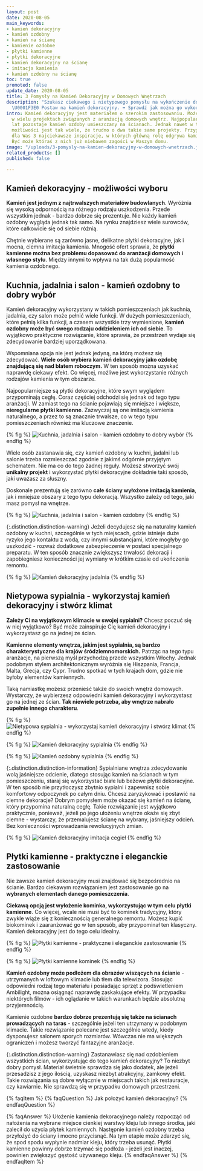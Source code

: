 ```yaml
---
layout: post
date: 2020-08-05
main_keywords:
- kamień dekoracyjny
- kamień ozdobny
- kamień na ścianę
- kamienie ozdobne
- płytki kamienne
- płytki dekoracyjne
- kamień dekoracyjny na ścianę
- imitacja kamienia
- kamień ozdobny na ścianę
toc: true
promoted: false
update_date: 2020-08-05
title: 3 Pomysły na Kamień Dekoracyjny w Domowych Wnętrzach
description: "Szukasz ciekawego i nietypowego pomysłu na wykończenie domowego wnętrza?
  \U0001F3E0 Postaw na kamień dekoracyjny. ➡️ Sprawdź jak można go wykorzystać."
intro: Kamień dekoracyjny jest materiałem o szerokim zastosowaniu. Może być wykorzystywany
  w wielu projektach związanych z aranżacją domowych wnętrz. Najpopularniejszy od
  lat pozostaje kamień ozdoby umieszczany na ścianach. Jednak nawet w tym przypadku
  możliwości jest tak wiele, że trudno o dwa takie same projekty. Przygotowaliśmy
  dla Was 3 najciekawsze inspiracje, w których główną rolę odgrywa kamień dekoracyjny.
  Być może któraś z nich już niebawem zagości w Waszym domu.
image: "/uploads/3-pomysly-na-kamien-dekoracyjny-w-domowych-wnetrzach.jpg"
related_products: []
published: false

---
```

## Kamień dekoracyjny - możliwości wyboru

**Kamień jest jednym z najtrwalszych materiałów budowlanych**. Wyróżnia się wysoką odpornością na różnego rodzaju uszkodzenia. Przede wszystkim jednak - bardzo dobrze się prezentuje. Nie każdy kamień ozdobny wygląda jednak tak samo. Na rynku znajdziesz wiele surowców, które całkowicie się od siebie różnią.

Chętnie wybierane są zarówno jasne, delikatne płytki dekoracyjne, jak i mocna, ciemna imitacja kamienia. Mnogość ofert sprawia, że **płytki kamienne można bez problemu dopasować do aranżacji domowych i własnego stylu**. Między innymi to wpływa na tak dużą popularność kamienia ozdobnego.

## Kuchnia, jadalnia i salon - kamień ozdobny to dobry wybór

Kamień dekoracyjny wykorzystany w takich pomieszczeniach jak kuchnia, jadalnia, czy salon może pełnić wiele funkcji. W dużych pomieszczeniach, które pełnią kilka funkcji, a czasem wszystkie trzy wymienione, **kamień ozdobny może być swego rodzaju oddzieleniem ich od siebie**. To wyjątkowo praktyczne rozwiązanie, które sprawia, że przestrzeń wydaje się zdecydowanie bardziej uporządkowana.

Wspomniana opcja nie jest jednak jedyną, na którą możesz się zdecydować. **Wiele osób wybiera kamień dekoracyjny jako ozdobę znajdującą się nad blatem roboczym.** W ten sposób można uzyskać naprawdę ciekawy efekt. Co więcej, możliwe jest wykorzystanie różnych rodzajów kamienia w tym obszarze.

Najpopularniejsze są płytki dekoracyjne, które swym wyglądem przypominają cegłę. Coraz częściej odchodzi się jednak od tego typu aranżacji. W zamiast tego na ścianie pojawiają się mniejsze i większe, **nieregularne płytki kamienne**. Zazwyczaj są one imitacją kamienia naturalnego, a przez to są znacznie trwalsze, co w tego typu pomieszczeniach również ma kluczowe znaczenie.

{% fig %}
![Kuchnia, jadalnia i salon - kamień ozdobny to dobry wybór](/uploads/kamien-dekoracyjny-kuchnia.jpg "Kuchnia, jadalnia i salon - kamień ozdobny to dobry wybór")
{% endfig %}

Wiele osób zastanawia się, czy kamień ozdobny w kuchni, jadalni lub salonie trzeba rozmieszczać zgodnie z jakimś odgórnie przyjętym schematem. Nie ma co do tego żadnej reguły. Możesz stworzyć swój **unikalny projekt** i wykorzystać płytki dekoracyjne dokładnie taki sposób, jaki uważasz za słuszny.

Doskonale prezentują się zarówno **całe ściany wyłożone imitacją kamienia**, jak i mniejsze obszary z tego typu dekoracją. Wszystko zależy od tego, jaki masz pomysł na wnętrze.

{% fig %}
![Kuchnia, jadalnia i salon - kamień ozdobny](/uploads/kamien-dekoracyjny-kuchnia-2.jpg "Kuchnia, jadalnia i salon - kamień ozdobny")
{% endfig %}

{:.distinction.distinction-warning}
Jeżeli decydujesz się na naturalny kamień ozdobny w kuchni, szczególnie w tych miejscach, gdzie istnieje duże ryzyko jego kontaktu z wodą, czy innymi substancjami, które mogłyby go uszkodzić - rozważ dodatkowe zabezpieczenie w postaci specjalnego preparatu. W ten sposób znacznie zwiększysz trwałość dekoracji i zapobiegniesz konieczności jej wymiany w krótkim czasie od ukończenia remontu.

{% fig %}
![Kamień dekoracyjny jadalnia](/uploads/kamien-dekoracyjny-jadalnia.jpg "Kamień dekoracyjny jadalnia")
{% endfig %}

## Nietypowa sypialnia - wykorzystaj kamień dekoracyjny i stwórz klimat

**Zależy Ci na wyjątkowym klimacie w swojej sypialni?** Chcesz poczuć się w niej wyjątkowo? Być może zainspiruje Cię kamień dekoracyjny i wykorzystasz go na jednej ze ścian.

**Kamienne elementy wnętrza, jakim jest sypialnia, są bardzo charakterystyczne dla krajów śródziemnomorskich.** Patrząc na tego typu aranżacje, na pierwszą myśl przychodzą przede wszystkim Włochy. Jednak podobnym stylem architektonicznym wyróżnia się Hiszpania, Francja, Malta, Grecja, czy Cypr. Trudno spotkać w tych krajach dom, gdzie nie byłoby elementów kamiennych.

Taką namiastkę możesz przenieść także do swoich wnętrz domowych. Wystarczy, że wybierzesz odpowiedni kamień dekoracyjny i wykorzystasz go na jednej ze ścian. **Tak niewiele potrzeba, aby wnętrze nabrało zupełnie innego charakteru**.

{% fig %}
![Nietypowa sypialnia - wykorzystaj kamień dekoracyjny i stwórz klimat](/uploads/kamien-dekoracyjny-sypialnia.jpg "Nietypowa sypialnia - wykorzystaj kamień dekoracyjny i stwórz klimat")
{% endfig %}

{% fig %}
![Kamień dekoracyjny sypialnia](/uploads/kamien-dekoracyjny-sypialnia-2.jpg "Kamień dekoracyjny sypialnia")
{% endfig %}

{% fig %}
![Kamień ozdobny sypialnia](/uploads/kamien-dekoracyjny-sypialnia-3.jpg "Kamień ozdobny sypialnia")
{% endfig %}

{:.distinction.distinction-information}
Sypialniane wnętrza zdecydowanie wolą jaśniejsze odcienie, dlatego stosując kamień na ścianach w tym pomieszczeniu, staraj się wykorzystać białe lub beżowe płytki dekoracyjne. W ten sposób nie przytłoczysz zbytnio sypialni i zapewnisz sobie komfortowy odpoczynek po całym dniu. Chcesz zaryzykować i postawić na ciemne dekoracje? Dobrym pomysłem może okazać się kamień na ścianę, który przypomina naturalną cegłę. Takie rozwiązanie jest wyjątkowo praktycznie, ponieważ, jeżeli po jego ułożeniu wnętrze okaże się zbyt ciemne - wystarczy, że przemalujesz ścianę na wybrany, jaśniejszy odcień. Bez konieczności wprowadzania rewolucyjnych zmian.

{% fig %}
![Kamień dekoracyjny imitacja cegieł](/uploads/kamien-dekoracyjny-plytki-cegielka-sypialnia.jpg "Kamień dekoracyjny imitacja cegieł")
{% endfig %}

## Płytki kamienne - praktyczne i eleganckie zastosowanie

Nie zawsze kamień dekoracyjny musi znajdować się bezpośrednio na ścianie. Bardzo ciekawym rozwiązaniem jest zastosowanie go na **wybranych elementach danego pomieszczenia**.

**Ciekawą opcją jest wyłożenie kominka, wykorzystując w tym celu płytki kamienne**. Co więcej, wcale nie musi być to kominek tradycyjny, który zwykle wiąże się z koniecznością generalnego remontu. Możesz kupić biokominek i zaaranżować go w ten sposób, aby przypominał ten klasyczny. Kamień dekoracyjny jest do tego celu idealny.

{% fig %}
![Płytki kamienne - praktyczne i eleganckie zastosowanie](/uploads/kamien-dekoracyjny-w-domu-kominek.jpg "Płytki kamienne - praktyczne i eleganckie zastosowanie")
{% endfig %}

{% fig %}
![Płytki kamienne kominek](/uploads/kamien-dekoracyjny-kominek.jpg "Płytki kamienne kominek")
{% endfig %}

**Kamień ozdobny może podłożem dla obrazów wiszących na ścianie** - utrzymanych w loftowym klimacie lub tłem dla telewizora. Stosując odpowiedni rodzaj tego materiału i posiadając sprzęt z podświetleniem Ambilight, można osiągnąć naprawdę zaskakujące efekty. W przypadku niektórych filmów - ich oglądanie w takich warunkach będzie absolutną przyjemnością.

Kamienie ozdobne **bardzo dobrze prezentują się także na ścianach prowadzących na taras** - szczególnie jeżeli ten utrzymany w podobnym klimacie. Takie rozwiązanie polecane jest szczególnie wtedy, kiedy dysponujesz salonem sporych rozmiarów. Wówczas nie ma większych ograniczeń i możesz tworzyć fantazyjne aranżacje.

{:.distinction.distinction-warning}
Zastanawiasz się nad ozdobieniem wszystkich ścian, wykorzystując do tego kamień dekoracyjny? To niezbyt dobry pomysł. Materiał świetnie sprawdza się jako dodatek, ale jeżeli przesadzisz z jego ilością, uzyskasz niezbyt atrakcyjny, zamkowy efekt. Takie rozwiązania są dobre wyłącznie w miejscach takich jak restauracje, czy kawiarnie. Nie sprawdzą się w przypadku domowych przestrzeni.

{% faqItem %}
{% faqQuestion %}
Jak położyć kamień dekoracyjny?
{% endfaqQuestion %}

{% faqAnswer %}
Ułożenie kamienia dekoracyjnego należy rozpocząć od nałożenia na wybrane miejsce cienkiej warstwy kleju lub innego środka, jaki zalecił do użycia płytek kamiennych. Następnie kamień ozdobny trzeba przyłożyć do ściany i mocno przycisnąć. Na tym etapie może zdarzyć się, że spod spodu wypłynie nadmiar kleju, który trzeba usunąć. Płytki kamienne powinny dobrze trzymać się podłoża - jeżeli jest inaczej, powinien zwiększyć gęstość używanego kleju.
{% endfaqAnswer %}
{% endfaqItem %}